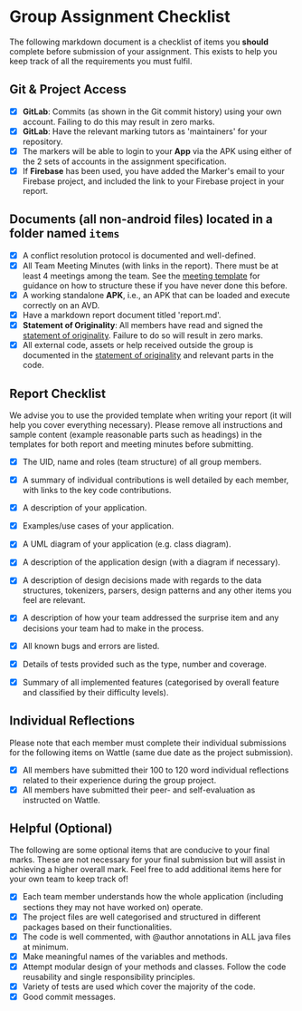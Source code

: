 # Group Assignment Checklist
The following markdown document is a checklist of items you **should** complete before submission of your assignment. This exists to help you keep track of all the requirements you must fulfil.

## Git & Project Access
- [x] **GitLab**: Commits (as shown in the Git commit history) using your own account. Failing to do this may result in zero marks.
- [x] **GitLab**: Have the relevant marking tutors as 'maintainers' for your repository.
- [x] The markers will be able to login to your **App** via the APK using either of the 2 sets of accounts in the assignment specification.
- [x] If **Firebase** has been used, you have added the Marker's email to your Firebase project, and included the link to your Firebase project in your report.

## Documents (all non-android files) located in a folder named `items`
- [x] A conflict resolution protocol is documented and well-defined.
- [x] All Team Meeting Minutes (with links in the report). There must be at least 4 meetings among the team. See the [meeting template](./meeting0.md) for guidance on how to structure these if you have never done this before.
- [x] A working standalone **APK**, i.e., an APK that can be loaded and execute correctly on an AVD.
- [x] Have a markdown report document titled 'report.md'.
- [x] **Statement of Originality**: All members have read and signed the [statement of originality](./statement-of-originality.yml). Failure to do so will result in zero marks.
- [x] All external code, assets or help received outside the group is documented in the [statement of originality](./statement-of-originality.yml) and relevant parts in the code.

## Report Checklist
We advise you to use the provided template when writing your report (it will help you cover everything necessary).
Please remove all instructions and sample content (example reasonable parts such as headings) 
in the templates for both report and meeting minutes before submitting.
- [x] The UID, name and roles (team structure) of all group members.
- [x] A summary of individual contributions is well detailed by each member, with links to the key code contributions.
- [x] A description of your application.
- [x] Examples/use cases of your application.
- [x] A UML diagram of your application (e.g. class diagram).
- [x] A description of the application design (with a diagram if necessary).
- [x] A description of design decisions made with regards to the data structures, tokenizers, parsers, design patterns and any other items you feel are relevant.
- [x] A description of how your team addressed the surprise item and any decisions your team had to make in the process.
- [x] All known bugs and errors are listed.
- [x] Details of tests provided such as the type, number and coverage.
- [x] Summary of all implemented features (categorised by overall feature and classified by their difficulty levels).


## Individual Reflections
Please note that each member must complete their individual submissions for the following items on Wattle (same due date as the project submission).
- [x] All members have submitted their 100 to 120 word individual reflections related to their experience during the group project.
- [x] All members have submitted their peer- and self-evaluation as instructed on Wattle.

## Helpful (Optional)
The following are some optional items that are conducive to your final marks. These are not necessary for your final submission but will assist in achieving a higher overall mark. Feel free to add additional items here for your own team to keep track of!
- [x] Each team member understands how the whole application (including sections they may not have worked on) operate.
- [x] The project files are well categorised and structured in different packages based on their functionalities.
- [x] The code is well commented, with @author annotations in ALL java files at minimum.
- [x] Make meaningful names of the variables and methods.
- [x] Attempt modular design of your methods and classes. Follow the code reusability and single responsibility principles.
- [x] Variety of tests are used which cover the majority of the code.
- [x] Good commit messages.
